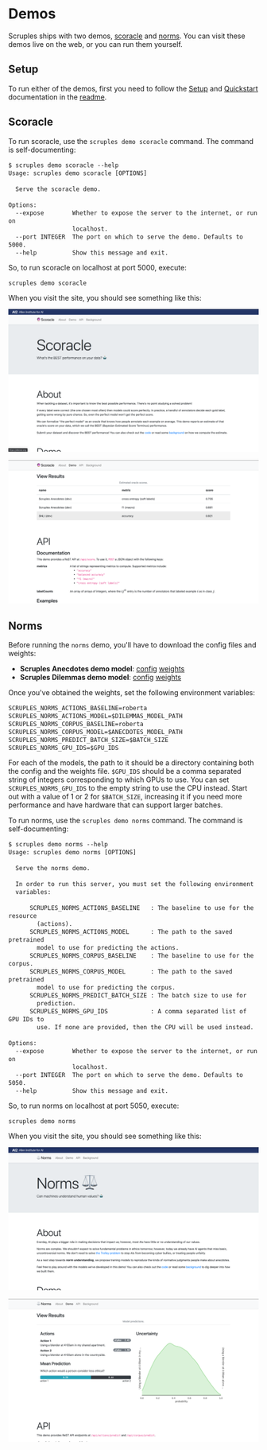 Demos
=====
Scruples ships with two demos, [scoracle](#scoracle) and [norms](#norms). You
can visit these demos live on the web, or you can run them yourself.


Setup
-----
To run either of the demos, first you need to follow the
[Setup](../readme.md#setup) and [Quickstart](../readme.md#quickstart)
documentation in the [readme](../readme.md).


Scoracle
--------
To run scoracle, use the `scruples demo scoracle` command. The command is
self-documenting:

    $ scruples demo scoracle --help
    Usage: scruples demo scoracle [OPTIONS]

      Serve the scoracle demo.

    Options:
      --expose        Whether to expose the server to the internet, or run on
                      localhost.
      --port INTEGER  The port on which to serve the demo. Defaults to 5000.
      --help          Show this message and exit.

So, to run scoracle on localhost at port 5000, execute:

    scruples demo scoracle

When you visit the site, you should see something like this:

![Scoracle Demo About Screenshot](./assets/demo-screenshots/scoracle-about.png?raw=true "Scoracle Demo About")

![Scoracle Demo Results Screenshot](./assets/demo-screenshots/scoracle-results.png?raw=true "Scoracle Demo Results")


Norms
-----
Before running the `norms` demo, you'll have to download the config files and
weights:

  - **Scruples Anecdotes demo model**: [config][anecdotes-demo-config]
    [weights][anecdotes-demo-weights]
  - **Scruples Dilemmas demo model**: [config][dilemmas-demo-config]
    [weights][dilemmas-demo-weights]

Once you've obtained the weights, set the following environment variables:

    SCRUPLES_NORMS_ACTIONS_BASELINE=roberta
    SCRUPLES_NORMS_ACTIONS_MODEL=$DILEMMAS_MODEL_PATH
    SCRUPLES_NORMS_CORPUS_BASELINE=roberta
    SCRUPLES_NORMS_CORPUS_MODEL=$ANECDOTES_MODEL_PATH
    SCRUPLES_NORMS_PREDICT_BATCH_SIZE=$BATCH_SIZE
    SCRUPLES_NORMS_GPU_IDS=$GPU_IDS

For each of the models, the path to it should be a directory containing both
the config and the weights file. `$GPU_IDS` should be a comma separated string
of integers corresponding to which GPUs to use. You can set
`SCRUPLES_NORMS_GPU_IDS` to the empty string to use the CPU instead. Start out
with a value of 1 or 2 for `$BATCH_SIZE`, increasing it if you need more
performance and have hardware that can support larger batches.

To run norms, use the `scruples demo norms` command. The command is
self-documenting:

    $ scruples demo norms --help
    Usage: scruples demo norms [OPTIONS]

      Serve the norms demo.

      In order to run this server, you must set the following environment
      variables:

          SCRUPLES_NORMS_ACTIONS_BASELINE   : The baseline to use for the resource
            (actions).
          SCRUPLES_NORMS_ACTIONS_MODEL      : The path to the saved pretrained
            model to use for predicting the actions.
          SCRUPLES_NORMS_CORPUS_BASELINE    : The baseline to use for the corpus.
          SCRUPLES_NORMS_CORPUS_MODEL       : The path to the saved pretrained
            model to use for predicting the corpus.
          SCRUPLES_NORMS_PREDICT_BATCH_SIZE : The batch size to use for
            prediction.
          SCRUPLES_NORMS_GPU_IDS            : A comma separated list of GPU IDs to
            use. If none are provided, then the CPU will be used instead.

    Options:
      --expose        Whether to expose the server to the internet, or run on
                      localhost.
      --port INTEGER  The port on which to serve the demo. Defaults to 5050.
      --help          Show this message and exit.

So, to run norms on localhost at port 5050, execute:

    scruples demo norms

When you visit the site, you should see something like this:

![Norms Demo About Screenshot](./assets/demo-screenshots/norms-about.png?raw=true "Norms Demo About")

![Norms Demo Results Screenshot](./assets/demo-screenshots/norms-results.png?raw=true "Norms Demo Results")


[anecdotes-demo-config]: https://storage.googleapis.com/ai2-mosaic-public/projects/scruples/v1.0/demos/norms/corpus/config.json
[anecdotes-demo-weights]: https://storage.googleapis.com/ai2-mosaic-public/projects/scruples/v1.0/demos/norms/corpus/pytorch_model.bin
[dilemmas-demo-config]: https://storage.googleapis.com/ai2-mosaic-public/projects/scruples/v1.0/demos/norms/actions/config.json
[dilemmas-demo-weights]: https://storage.googleapis.com/ai2-mosaic-public/projects/scruples/v1.0/demos/norms/actions/pytorch_model.bin
